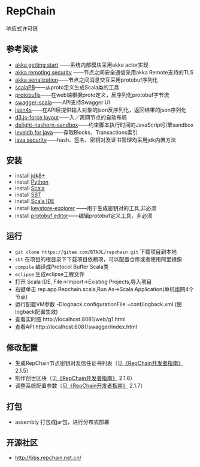 # RepChain
响应式许可链

## 参考阅读
- [akka getting start](http://doc.akka.io/docs/akka/current/intro/getting-started.html) ——系统内部模块采用akka actor实现
- [akka remoting security](http://doc.akka.io/docs/akka/current/scala/remoting.html) ——节点之间安全通信采用akka Remote支持的TLS
- [akka serialization](http://doc.akka.io/docs/akka/current/scala/serialization.html)——节点之间消息交互采用protobuf序列化
- [scalaPB](https://scalapb.github.io/)——从proto定义生成Scala类的工具
- [protobufjs](https://github.com/dcodeIO/ProtoBuf.js/)——在web端根据proto定义，反序列化protobuf字节流
- [swagger-scala](https://github.com/swagger-api/swagger-scala-module)——API支持Swagger UI
- [json4s](https://github.com/json4s/json4s)——在API层提供输入对象的json反序列化，返回结果的json序列化
- [d3.js-force layout](https://github.com/d3/d3-3.x-api-reference/blob/master/Force-Layout.md)——入／离网节点的自动布局
- [delight-nashorn-sandbox](https://github.com/javadelight/delight-nashorn-sandbox)——约束脚本执行时间的JavaScript引擎sandbox
- [leveldb for java](https://github.com/dain/leveldb)——存取Blocks、Transactions索引
- [java security](http://docs.oracle.com/javase/8/docs/technotes/guides/security/index.html)——hash、签名、密钥对及证书管理均采用jdk内置方法

## 安装
- install [jdk8+](http://www.oracle.com/technetwork/java/javase/downloads/jdk8-downloads-2133151.html)
- install [Python](http://www.python.org/downloads/)
- install [Scala](https://www.scala-lang.org/download/)
- install [SBT](http://www.scala-sbt.org/release/docs/Setup.html)
- install [Scala IDE](http://scala-ide.org/)
- install [keystore-explorer](http://keystore-explorer.org/) ——用于生成密钥对的工具,非必须
- install [protobuf editor](https://github.com/Enide/polyglot-maven-editors)——编辑protobuf定义工具，非必须

## 运行
- `git clone https://gitee.com/BTAJL/repchain.git`
下载项目到本地
- `sbt` 
在项目的根目录下下载项目依赖项，可以配置仓库或者使用阿里镜像
- `compile` 
编译成Protocol Buffer Scala类
- `eclipse` 
生成eclipse工程文件
- 打开 Scala IDE, File->Import->Existing Projects,导入项目
- 右键单击 rep.app.Repchain.scala,Run As->Scala Application(单机组网4个节点)
- 运行配置VM参数 -Dlogback.configurationFile =conf/logback.xml (使logback配置生效)
- 查看实时图 http://localhost:8081/web/g1.html 
- 查看API  http://localhost:8081/swagger/index.html

## 修改配置
- 生成RepChain节点密钥对及信任证书列表（见[《RepChain开发者指南》](https://gitee.com/BTAJL/repchain/attach_files/download?i=150216&u=http%3A%2F%2Ffiles.git.oschina.net%2Fgroup1%2FM00%2F04%2F3B%2FPaAvDFtIpLaAUoQYADE886AOSC0485.pdf%3Ftoken%3D5fba79aa252c2ee9169d12bd49243a1b%26ts%3D1531708820%26attname%3DRepChain%25E5%25BC%2580%25E5%258F%2591%25E8%2580%2585%25E6%258C%2587%25E5%258D%2597.pdf) 2.1.5）
- 制作创世区块（见[《RepChain开发者指南》](https://gitee.com/BTAJL/repchain/attach_files/download?i=150216&u=http%3A%2F%2Ffiles.git.oschina.net%2Fgroup1%2FM00%2F04%2F3B%2FPaAvDFtIpLaAUoQYADE886AOSC0485.pdf%3Ftoken%3D5fba79aa252c2ee9169d12bd49243a1b%26ts%3D1531708820%26attname%3DRepChain%25E5%25BC%2580%25E5%258F%2591%25E8%2580%2585%25E6%258C%2587%25E5%258D%2597.pdf) 2.1.6）
- 调整系统配置参数（见[《RepChain开发者指南》](https://gitee.com/BTAJL/repchain/attach_files/download?i=150216&u=http%3A%2F%2Ffiles.git.oschina.net%2Fgroup1%2FM00%2F04%2F3B%2FPaAvDFtIpLaAUoQYADE886AOSC0485.pdf%3Ftoken%3D5fba79aa252c2ee9169d12bd49243a1b%26ts%3D1531708820%26attname%3DRepChain%25E5%25BC%2580%25E5%258F%2591%25E8%2580%2585%25E6%258C%2587%25E5%258D%2597.pdf) 2.1.7）

## 打包
- assembly 
打包成jar包，进行分布式部署

## 开源社区
- http://bbs.repchain.net.cn/ 
